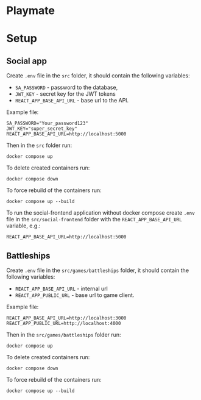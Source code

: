# Playmate

# Setup

## Social app

Create `.env` file in the `src` folder, it should contain the following variables:

-   `SA_PASSWORD` - password to the database,
-   `JWT_KEY` - secret key for the JWT tokens
-   `REACT_APP_BASE_API_URL` - base url to the API.

Example file:

```
SA_PASSWORD="Your_password123"
JWT_KEY="super_secret_key"
REACT_APP_BASE_API_URL=http://localhost:5000
```

Then in the `src` folder run:

```
docker compose up
```

To delete created containers run:

```
docker compose down
```

To force rebuild of the containers run:

```
docker compose up --build
```

To run the social-frontend application without docker compose create `.env` file in the `src/social-frontend` folder with the `REACT_APP_BASE_API_URL` variable, e.g.:

```
REACT_APP_BASE_API_URL=http://localhost:5000
```

## Battleships

Create `.env` file in the `src/games/battleships` folder, it should contain the following variables:

-   `REACT_APP_BASE_API_URL` - internal url
-   `REACT_APP_PUBLIC_URL` - base url to game client.

Example file:

```
REACT_APP_BASE_API_URL=http://localhost:3000
REACT_APP_PUBLIC_URL=http://localhost:4000
```

Then in the `src/games/battleships` folder run:

```
docker compose up
```

To delete created containers run:

```
docker compose down
```

To force rebuild of the containers run:

```
docker compose up --build
```
